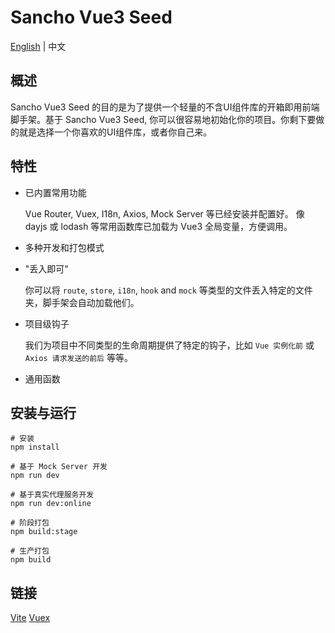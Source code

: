 # Sancho Vue3 Seed

[English](README.md) | 中文

## 概述

Sancho Vue3 Seed 的目的是为了提供一个轻量的不含UI组件库的开箱即用前端脚手架。基于 Sancho Vue3 Seed, 你可以很容易地初始化你的项目。你剩下要做的就是选择一个你喜欢的UI组件库，或者你自己来。

## 特性

- 已内置常用功能

  Vue Router, Vuex, I18n, Axios, Mock Server 等已经安装并配置好。 像 dayjs 或 lodash 等常用函数库已加载为 Vue3 全局变量，方便调用。  

- 多种开发和打包模式

- "丢入即可"  

  你可以将 `route`, `store`, `i18n`, `hook` and `mock` 等类型的文件丢入特定的文件夹，脚手架会自动加载他们。  

- 项目级钩子  

  我们为项目中不同类型的生命周期提供了特定的钩子，比如 `Vue 实例化前` 或 `Axios 请求发送的前后` 等等。  

- 通用函数

## 安装与运行

```
# 安装
npm install

# 基于 Mock Server 开发
npm run dev

# 基于真实代理服务开发
npm run dev:online

# 阶段打包
npm build:stage

# 生产打包
npm build
```

## 链接

[Vite](https://vitejs.dev/)  [Vuex](https://next.vuex.vuejs.org/)
